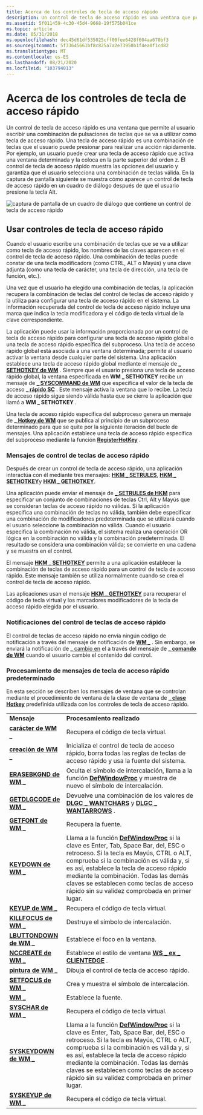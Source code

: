 ```yaml
---
title: Acerca de los controles de tecla de acceso rápido
description: Un control de tecla de acceso rápido es una ventana que permite al usuario escribir una combinación de pulsaciones de teclas que se va a utilizar como tecla de acceso rápido.
ms.assetid: 5f011459-4c30-45d4-9668-19f575b041ce
ms.topic: article
ms.date: 05/31/2018
ms.openlocfilehash: dec45d61df535025cff00fee6428f604aa670bf3
ms.sourcegitcommit: 5f33645661bf8c825a7a2e73950b1f4ea0f1cd82
ms.translationtype: MT
ms.contentlocale: es-ES
ms.lasthandoff: 08/21/2020
ms.locfileid: "103794013"
---
```

# <a name="about-hot-key-controls"></a>Acerca de los controles de tecla de acceso rápido

Un control de tecla de acceso rápido es una ventana que permite al usuario escribir una combinación de pulsaciones de teclas que se va a utilizar como tecla de acceso rápido. Una tecla de acceso rápido es una combinación de teclas que el usuario puede presionar para realizar una acción rápidamente. Por ejemplo, un usuario puede crear una tecla de acceso rápido que activa una ventana determinada y la coloca en la parte superior del orden z. El control de tecla de acceso rápido muestra las opciones del usuario y garantiza que el usuario selecciona una combinación de teclas válida. En la captura de pantalla siguiente se muestra cómo aparece un control de tecla de acceso rápido en un cuadro de diálogo después de que el usuario presione la tecla Alt.

![captura de pantalla de un cuadro de diálogo que contiene un control de tecla de acceso rápido](images/hotkey.png)

## <a name="using-hot-key-controls"></a>Usar controles de tecla de acceso rápido

Cuando el usuario escribe una combinación de teclas que se va a utilizar como tecla de acceso rápido, los nombres de las claves aparecen en el control de tecla de acceso rápido. Una combinación de teclas puede constar de una tecla modificadora (como CTRL, ALT o Mayús) y una clave adjunta (como una tecla de carácter, una tecla de dirección, una tecla de función, etc.).

Una vez que el usuario ha elegido una combinación de teclas, la aplicación recupera la combinación de teclas del control de teclas de acceso rápido y la utiliza para configurar una tecla de acceso rápido en el sistema. La información recuperada del control de tecla de acceso rápido incluye una marca que indica la tecla modificadora y el código de tecla virtual de la clave correspondiente.

La aplicación puede usar la información proporcionada por un control de tecla de acceso rápido para configurar una tecla de acceso rápido global o una tecla de acceso rápido específica del subproceso. Una tecla de acceso rápido global está asociada a una ventana determinada; permite al usuario activar la ventana desde cualquier parte del sistema. Una aplicación establece una tecla de acceso rápido global mediante el mensaje de [**\_ SETHOTKEY de WM**](/windows/desktop/inputdev/wm-sethotkey) . Siempre que el usuario presiona una tecla de acceso rápido global, la ventana especificada en **WM \_ SETHOTKEY** recibe un mensaje de [**\_ SYSCOMMAND de WM**](/windows/desktop/menurc/wm-syscommand) que especifica el valor de la tecla de acceso [**\_ rápido SC**](/windows/desktop/inputdev/wm-sethotkey) . Este mensaje activa la ventana que lo recibe. La tecla de acceso rápido sigue siendo válida hasta que se cierre la aplicación que llamó a **WM \_ SETHOTKEY** .

Una tecla de acceso rápido específica del subproceso genera un mensaje de [**\_ Hotkey de WM**](/windows/desktop/inputdev/wm-hotkey) que se publica al principio de un subproceso determinado para que se quite por la siguiente iteración del bucle de mensajes. Una aplicación establece una tecla de acceso rápido específica del subproceso mediante la función [**RegisterHotKey**](/windows/desktop/api/winuser/nf-winuser-registerhotkey) .

### <a name="hot-key-control-messages"></a>Mensajes de control de teclas de acceso rápido

Después de crear un control de tecla de acceso rápido, una aplicación interactúa con él mediante tres mensajes: [**HKM \_ SETRULES**](hkm-setrules.md), [**HKM \_ SETHOTKEY**](hkm-sethotkey.md)y [**HKM \_ GETHOTKEY**](hkm-gethotkey.md).

Una aplicación puede enviar el mensaje de [**\_ SETRULES de HKM**](hkm-setrules.md) para especificar un conjunto de combinaciones de teclas Ctrl, Alt y Mayús que se consideran teclas de acceso rápido no válidas. Si la aplicación especifica una combinación de teclas no válida, también debe especificar una combinación de modificadores predeterminada que se utilizará cuando el usuario seleccione la combinación no válida. Cuando el usuario especifica la combinación no válida, el sistema realiza una operación OR lógica en la combinación no válida y la combinación predeterminada. El resultado se considera una combinación válida; se convierte en una cadena y se muestra en el control.

El mensaje [**HKM \_ SETHOTKEY**](hkm-sethotkey.md) permite a una aplicación establecer la combinación de teclas de acceso rápido para un control de tecla de acceso rápido. Este mensaje también se utiliza normalmente cuando se crea el control de tecla de acceso rápido.

Las aplicaciones usan el mensaje [**HKM \_ GETHOTKEY**](hkm-gethotkey.md) para recuperar el código de tecla virtual y los marcadores modificadores de la tecla de acceso rápido elegida por el usuario.

### <a name="hot-key-control-notifications"></a>Notificaciones del control de teclas de acceso rápido

El control de teclas de acceso rápido no envía ningún código de notificación a través del mensaje de notificación de [**WM \_**](wm-notify.md) . Sin embargo, se enviará la notificación de [ \_ cambio en](en-change.md) el a través del mensaje de [**\_ comando de WM**](/windows/desktop/menurc/wm-command) cuando el usuario cambie el contenido del control.

### <a name="default-hot-key-message-processing"></a>Procesamiento de mensajes de tecla de acceso rápido predeterminado

En esta sección se describen los mensajes de ventana que se controlan mediante el procedimiento de ventana de la clase de ventana de [**\_ clase Hotkey**](common-control-window-classes.md) predefinida utilizada con los controles de tecla de acceso rápido.



|                                                |                                                                                                                                                                                                                                                                                                                                               |
|------------------------------------------------|-----------------------------------------------------------------------------------------------------------------------------------------------------------------------------------------------------------------------------------------------------------------------------------------------------------------------------------------------|
| **Mensaje**                                    | **Procesamiento realizado**                                                                                                                                                                                                                                                                                                                      |
| [**carácter de WM \_**](/windows/desktop/inputdev/wm-char)               | Recupera el código de tecla virtual.                                                                                                                                                                                                                                                                                                               |
| [**creación de WM \_**](/windows/desktop/winmsg/wm-create)             | Inicializa el control de tecla de acceso rápido, borra todas las reglas de teclas de acceso rápido y usa la fuente del sistema.                                                                                                                                                                                                                                                          |
| [**ERASEBKGND de WM \_**](/windows/desktop/winmsg/wm-erasebkgnd)     | Oculta el símbolo de intercalación, llama a la función [**DefWindowProc**](/windows/desktop/api/winuser/nf-winuser-defwindowproca) y muestra de nuevo el símbolo de intercalación.                                                                                                                                                                                                                                     |
| [**GETDLGCODE de WM \_**](/windows/desktop/dlgbox/wm-getdlgcode)     | Devuelve una combinación de los valores de [**DLGC \_ WANTCHARS**](/windows/desktop/dlgbox/wm-getdlgcode) y [**DLGC \_ WANTARROWS**](/windows/desktop/dlgbox/wm-getdlgcode) .                                                                                                                                               |
| [**GETFONT de WM \_**](/windows/desktop/winmsg/wm-getfont)           | Recupera la fuente.                                                                                                                                                                                                                                                                                                                           |
| [**KEYDOWN de WM \_**](/windows/desktop/inputdev/wm-keydown)         | Llama a la función [**DefWindowProc**](/windows/desktop/api/winuser/nf-winuser-defwindowproca) si la clave es Enter, Tab, Space Bar, del, ESC o retroceso. Si la tecla es Mayús, CTRL o ALT, comprueba si la combinación es válida y, si es así, establece la tecla de acceso rápido mediante la combinación. Todas las demás claves se establecen como teclas de acceso rápido sin su validez comprobada en primer lugar. |
| [**KEYUP de WM \_**](/windows/desktop/inputdev/wm-keyup)             | Recupera el código de tecla virtual.                                                                                                                                                                                                                                                                                                               |
| [**KILLFOCUS de WM \_**](/windows/desktop/inputdev/wm-killfocus)     | Destruye el símbolo de intercalación.                                                                                                                                                                                                                                                                                                                           |
| [**LBUTTONDOWN de WM \_**](/windows/desktop/inputdev/wm-lbuttondown) | Establece el foco en la ventana.                                                                                                                                                                                                                                                                                                                 |
| [**NCCREATE de WM \_**](/windows/desktop/winmsg/wm-nccreate)         | Establece el estilo de ventana [**WS \_ ex \_ CLIENTEDGE**](/windows/desktop/winmsg/extended-window-styles) .                                                                                                                                                                                                                              |
| [**pintura de WM \_**](/windows/desktop/gdi/wm-paint)                  | Dibuja el control de tecla de acceso rápido.                                                                                                                                                                                                                                                                                                                   |
| [**SETFOCUS de WM \_**](/windows/desktop/inputdev/wm-setfocus)       | Crea y muestra el símbolo de intercalación.                                                                                                                                                                                                                                                                                                                  |
| [**WM \_**](/windows/desktop/winmsg/wm-setfont)           | Establece la fuente.                                                                                                                                                                                                                                                                                                                                |
| [**SYSCHAR de WM \_**](/windows/desktop/menurc/wm-syschar)           | Recupera el código de tecla virtual.                                                                                                                                                                                                                                                                                                               |
| [**SYSKEYDOWN de WM \_**](/windows/desktop/inputdev/wm-syskeydown)   | Llama a la función [**DefWindowProc**](/windows/desktop/api/winuser/nf-winuser-defwindowproca) si la clave es Enter, Tab, Space Bar, del, ESC o retroceso. Si la tecla es Mayús, CTRL o ALT, comprueba si la combinación es válida y, si es así, establece la tecla de acceso rápido mediante la combinación. Todas las demás claves se establecen como teclas de acceso rápido sin su validez comprobada en primer lugar. |
| [**SYSKEYUP de WM \_**](/windows/desktop/inputdev/wm-syskeyup)       | Recupera el código de tecla virtual.                                                                                                                                                                                                                                                                                                               |



 

 

 